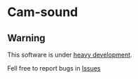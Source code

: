 # Cam-sound

## **Warning**

This software is under <ins>heavy development</ins>.

Fell free to report bugs in [Issues](https://github.com/Camillewz24340/Cam-sound/issues)
